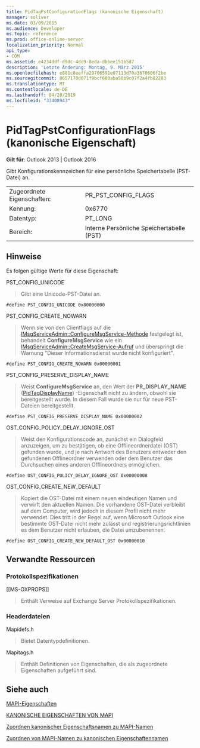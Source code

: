 ```yaml
---
title: PidTagPstConfigurationFlags (kanonische Eigenschaft)
manager: soliver
ms.date: 03/09/2015
ms.audience: Developer
ms.topic: reference
ms.prod: office-online-server
localization_priority: Normal
api_type:
- COM
ms.assetid: e4234ddf-d9dc-4dc9-8eda-dbbee151b5d7
description: 'Letzte Änderung: Montag, 9. März 2015'
ms.openlocfilehash: e881c8eeffa29706591e07113d70a3670606f2be
ms.sourcegitcommit: 8657170d071f9bcf680aba50b9c07f2a4fb82283
ms.translationtype: MT
ms.contentlocale: de-DE
ms.lasthandoff: 04/28/2019
ms.locfileid: "33408943"
---
```

# <a name="pidtagpstconfigurationflags-canonical-property"></a>PidTagPstConfigurationFlags (kanonische Eigenschaft)
  
**Gilt für**: Outlook 2013 | Outlook 2016 
  
Gibt Konfigurationskennzeichen für eine persönliche Speichertabelle (PST-Datei) an.
  
|||
|:-----|:-----|
|Zugeordnete Eigenschaften:  <br/> |PR_PST_CONFIG_FLAGS  <br/> |
|Kennung:  <br/> |0x6770  <br/> |
|Datentyp:  <br/> |PT_LONG  <br/> |
|Bereich:  <br/> |Interne Persönliche Speichertabelle (PST)  <br/> |
   
## <a name="remarks"></a>Hinweise

Es folgen gültige Werte für diese Eigenschaft:
  
PST_CONFIG_UNICODE
  
> Gibt eine Unicode-PST-Datei an. 
    
   `#define PST_CONFIG_UNICODE 0x80000000`
    
PST_CONFIG_CREATE_NOWARN
  
> Wenn sie von den Clientflags auf die [IMsgServiceAdmin::ConfigureMsgService-Methode](imsgserviceadmin-configuremsgservice.md) festgelegt ist, behandelt **ConfigureMsgService** wie ein [IMsgServiceAdmin::CreateMsgService-Aufruf](imsgserviceadmin-createmsgservice.md) und überspringt die Warnung "Dieser Informationsdienst wurde nicht konfiguriert". 
    
   `#define PST_CONFIG_CREATE_NOWARN 0x00000001`
    
PST_CONFIG_PRESERVE_DISPLAY_NAME
  
> Weist **ConfigureMsgService** an, den Wert der **PR_DISPLAY_NAME** ([PidTagDisplayName](pidtagdisplayname-canonical-property.md)) -Eigenschaft nicht zu ändern, obwohl sie bereitgestellt wurde. In diesem Fall wurde sie nur für neue PST-Dateien bereitgestellt.
    
   `#define PST_CONFIG_PRESERVE_DISPLAY_NAME 0x00000002`
    
OST_CONFIG_POLICY_DELAY_IGNORE_OST
  
> Weist den Konfigurationscode an, zunächst ein Dialogfeld anzuzeigen, um zu bestätigen, ob eine Offlineordnerdatei (OST) gefunden wurde, und je nach Antwort des Benutzers entweder den gefundenen Offlineordner verwenden oder dem Benutzer das Durchsuchen eines anderen Offlineordners ermöglichen.
    
   `#define OST_CONFIG_POLICY_DELAY_IGNORE_OST 0x00000008`
    
OST_CONFIG_CREATE_NEW_DEFAULT
  
> Kopiert die OST-Datei mit einem neuen eindeutigen Namen und verwirft den aktuellen Namen. Die vorhandene OST-Datei verbleibt auf dem Computer, wird jedoch in diesem Profil nicht mehr verwendet. Dies tritt in der Regel auf, wenn Microsoft Outlook eine bestimmte OST-Datei nicht mehr zulässt und registrierungsrichtlinien es dem Benutzer nicht erlauben, die Datei umzubenennen. 
    
   `#define OST_CONFIG_CREATE_NEW_DEFAULT_OST 0x00000010`
    
## <a name="related-resources"></a>Verwandte Ressourcen

### <a name="protocol-specifications"></a>Protokollspezifikationen

[[MS-OXPROPS]] 
  
> Enthält Verweise auf Exchange Server Protokollspezifikationen.
    
### <a name="header-files"></a>Headerdateien

Mapidefs.h
  
> Bietet Datentypdefinitionen.
    
Mapitags.h
  
> Enthält Definitionen von Eigenschaften, die als zugeordnete Eigenschaften aufgeführt sind.
    
## <a name="see-also"></a>Siehe auch



[MAPI-Eigenschaften](mapi-properties.md)
  
[KANONISCHE EIGENSCHAFTEN VON MAPI](mapi-canonical-properties.md)
  
[Zuordnen kanonischer Eigenschaftsnamen zu MAPI-Namen](mapping-canonical-property-names-to-mapi-names.md)
  
[Zuordnen von MAPI-Namen zu kanonischen Eigenschaftennamen](mapping-mapi-names-to-canonical-property-names.md)

